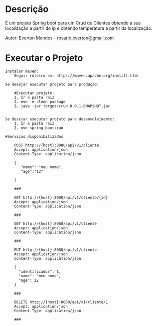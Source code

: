 # Descrição

É um projeto Spring boot para um Crud de Clientes obtendo a sua localização a partir do ip e obtendo temperatura a partir da localização.

Autor: Everton Mendes - rosario.everton@gmail.com


# Executar o Projeto

	Instalar maven:	
		Seguir roteiro em: https://maven.apache.org/install.html

	Se desejar executar projeto para produção: 

		#Executar projeto:
		1. Ir a pasta raiz
		2. mvn -e clean package
		3. java -jar target/crud-0.0.1-SNAPSHOT.jar


	Se desejar executar projeto para desenvolvimento:
		1. Ir a pasta raiz
		2. mvn spring-boot:run

	#Serviços disponibilizados

		POST http://{host}:8080/api/v1/cliente
		Accept: application/json
		Content-Type: application/json

		{
		   "name": "meu nome",
		   "age":"12"

		}

		###

		GET http://{host}:8080/api/v1/cliente/{id}
		Accept: application/json
		Content-Type: application/json

		###

		GET http://{host}:8080/api/v1/cliente
		Accept: application/json
		Content-Type: application/json

		###

		PUT http://{host}:8080/api/v1/cliente
		Accept: application/json
		Content-Type: application/json

		{
		  "identificador": 1,
		  "name": "meu nome",
		  "age": 22
		}

		###

		DELETE http://{host}:8080/api/v1/cliente/1
		Accept: application/json
		Content-Type: application/json

		###
